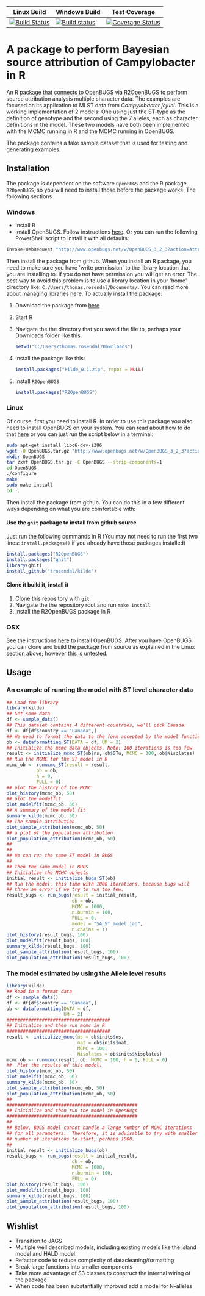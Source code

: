 |Linux Build|Windows Build|Test Coverage|
|----|----|----|
|[![Build Status](https://travis-ci.org/trosendal/kilde.svg)](https://travis-ci.org/trosendal/kilde)|[![Build status](https://ci.appveyor.com/api/projects/status/dlxa7wxqs2lrc2eh?svg=true)](https://ci.appveyor.com/project/trosendal/kilde)|[![Coverage Status](https://coveralls.io/repos/github/trosendal/kilde/badge.svg?maxAge=600&branch=master)](https://coveralls.io/github/trosendal/kilde?branch=master)|
# A package to perform Bayesian source attribution of Campylobacter in R

An R package that connects to
[OpenBUGS](http://www.openbugs.net) via
[R2OpenBUGS](https://cran.r-project.org/web/packages/R2OpenBUGS/vignettes/R2OpenBUGS.pdf) to
perform source attribution analysis multiple character data. The
examples are focused on its application to MLST data from *Campylobacter
jejuni*. This is a working implementation of 2 models: One using just
the ST-type as the definition of genotype and the second using the 7
alleles, each as character definitions in the model. These two models
have both been implemented with the MCMC running in R and the MCMC
running in OpenBUGS.

The package contains a fake sample dataset that is used for testing
and generating examples. 

## Installation

The package is dependent on the software `OpenBUGS` and the R package
`R2OpenBUGS`, so you will need to install those before the package
works. The following sections 

### Windows

  * Install R
  * Install OpenBUGS. Follow instructions
    [here](http://www.openbugs.net/w/Downloads). Or you can run the
    following PowerShell script to install it with all defaults:

```sh
Invoke-WebRequest "http://www.openbugs.net/w/OpenBUGS_3_2_3?action=AttachFile&do=get&target=OpenBUGS323setup.exe" -OutFile "..\OpenBUGS323setup.exe";Start-Process -FilePath "..\OpenBUGS323setup.exe" -ArgumentList "/VERYSILENT" -NoNewWindow -Wait
```

Then install the package from github. When you install an R package,
you need to make sure you have 'write permission' to the library
location that you are installing to. If you do not have permission you
will get an error. The best way to avoid this problem is to use a
library location in your 'home' directory like:
`C:/Users/thomas.rosendal/Documents/`. You can read more about
managing libraries
[here](https://cran.r-project.org/doc/manuals/R-admin.html#Managing-libraries). To
actually install the package:

1. Download the package from
[here](https://ci.appveyor.com/api/projects/trosendal/kilde/artifacts/kilde_0.1.zip)
2. Start R
3. Navigate the the directory that you saved the file to, perhaps your
   Downloads folder like this:

    ```r
    setwd("C:/Users/thomas.rosendal/Downloads")
    ```	
4. Install the package like this:

    ```r
    install.packages("kilde_0.1.zip", repos = NULL)
    ```

5. Install `R2OpenBUGS`

    ```r
    install.packages("R2OpenBUGS")
    ```
### Linux

Of course, first you need to install R. In order to use this package
you also need to install OpenBUGS on your system. You can read about
how to do that [here](http://www.openbugs.net/w/Downloads) or you can
just run the script below in a terminal:

```sh
sudo apt-get install libc6-dev-i386
wget -O OpenBUGS.tar.gz "http://www.openbugs.net/w/OpenBUGS_3_2_3?action=AttachFile&do=get&target=OpenBUGS-3.2.3.tar.gz"
mkdir OpenBUGS
tar zxvf OpenBUGS.tar.gz -C OpenBUGS --strip-components=1
cd OpenBUGS
./configure
make
sudo make install
cd ..
```

Then install the package from github. You can do this in a few
different ways depending on what you are comfortable with:

#### Use the `ghit` package to install from github source

Just run the following commands in R (You may not need to run the
first two lines: `install.packages()` if you already have those
packages installed)

```r
install.packages("R2OpenBUGS")
install.packages("ghit")
library(ghit)
install_github("trosendal/kilde")
```

#### Clone it build it, install it

1. Clone this repository with `git`
2. Navigate the the repository root and run `make install`
3. Install the R2OpenBUGS package in R

### OSX

See the instructions [here](http://www.openbugs.net/w/Downloads) to
install OpenBUGS. After you have OpenBUGS you can clone and build the
package from source as explained in the Linux section above; however
this is untested.


## Usage

### An example of running the model with ST level character data

```r
## Load the library
library(kilde)
## Get some data
df <- sample_data()
## This dataset contains 4 different countries, we'll pick Canada:
df <- df[df$country == "Canada",]
## We need to format the data to the form accepted by the model function.
ob <- dataformatting_ST(DATA = df, UM = 2)
## Initialize the mcmc data objects. Note: 100 iterations is too few.
result <- initialize_mcmc_ST(ob$ns, ob$STu, MCMC = 100, ob$Nisolates)
## Run the MCMC for the ST model in R
mcmc_ob <- runmcmc_ST(result = result,
           ob = ob,
           h = 0,
           FULL = 0)
## plot the history of the MCMC
plot_history(mcmc_ob, 50)
## plot the modelfit
plot_modelfit(mcmc_ob, 50)
## A summary of the model fit
summary_kilde(mcmc_ob, 50)
## The sample attribution
plot_sample_attribution(mcmc_ob, 50)
## a plot of the population attribution
plot_population_attribution(mcmc_ob, 50)
##
##
## We can run the same ST model in BUGS
##
## Then the same model in BUGS
## Initialize the MCMC objects
initial_result <- initialize_bugs_ST(ob)
## Run the model, this time with 1000 iterations, because bugs will
## throw an error if we try to run too few.
result_bugs <- run_bugs(result = initial_result,
                        ob = ob,
                        MCMC = 1000,
                        n.burnin = 100,
                        FULL = 0,
                        model = "SA_ST_model.jag",
                        n.chains = 1)
plot_history(result_bugs, 100)
plot_modelfit(result_bugs, 100)
summary_kilde(result_bugs, 100)
plot_sample_attribution(result_bugs, 100)
plot_population_attribution(result_bugs, 100)
```
### The model estimated by using the Allele level results

```r
library(kilde)
## Read in a format data
df <- sample_data()
df <- df[df$country == "Canada",]
ob <- dataformatting(DATA = df,
                     UM = 2)
######################################
## Initialize and then run mcmc in R
######################################
result <- initialize_mcmc(ns = ob$inits$ns,
                          nat = ob$inits$nat,
                          MCMC = 100,
                          Nisolates = ob$inits$Nisolates)
mcmc_ob <- runmcmc(result, ob, MCMC = 100, h = 0, FULL = 0)
##  Plot the results of this model.
plot_history(mcmc_ob, 50)
plot_modelfit(mcmc_ob, 50)
summary_kilde(mcmc_ob, 50)
plot_sample_attribution(mcmc_ob, 50)
plot_population_attribution(mcmc_ob, 50)
##
################################################
## Initialize and then run the model in OpenBugs
################################################
##
## Below, BUGS model cannot handle a large number of MCMC iterations
## for all parameters.  Therefore, it is advisable to try with smaller
## number of iterations to start, perhaps 1000.
##
initial_result <- initialize_bugs(ob)
result_bugs <- run_bugs(result = initial_result,
                        ob = ob,
                        MCMC = 1000,
                        n.burnin = 100,
                        FULL = 0)
plot_history(result_bugs, 100)
plot_modelfit(result_bugs, 100)
summary_kilde(result_bugs, 100)
plot_sample_attribution(result_bugs, 100)
plot_population_attribution(result_bugs, 100)

```

## Wishlist

* Transition to JAGS
* Multiple well described models, including existing models like the
  island model and HALD model.
* Refactor code to reduce complexity of datacleaning/formatting
* Break large functions into smaller components
* Take more advantage of S3 classes to construct the internal wiring
  of the package
* When code has been substantially improved add a model for N-alleles

